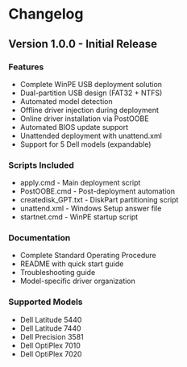# Changelog

## Version 1.0.0 - Initial Release

### Features
- Complete WinPE USB deployment solution
- Dual-partition USB design (FAT32 + NTFS)
- Automated model detection
- Offline driver injection during deployment
- Online driver installation via PostOOBE
- Automated BIOS update support
- Unattended deployment with unattend.xml
- Support for 5 Dell models (expandable)

### Scripts Included
- apply.cmd - Main deployment script
- PostOOBE.cmd - Post-deployment automation
- createdisk_GPT.txt - DiskPart partitioning script
- unattend.xml - Windows Setup answer file
- startnet.cmd - WinPE startup script

### Documentation
- Complete Standard Operating Procedure
- README with quick start guide
- Troubleshooting guide
- Model-specific driver organization

### Supported Models
- Dell Latitude 5440
- Dell Latitude 7440
- Dell Precision 3581
- Dell OptiPlex 7010
- Dell OptiPlex 7020
